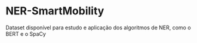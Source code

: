# NER-SmartMobility
Dataset disponível para estudo e aplicação dos algoritmos de NER, como o BERT e o SpaCy
